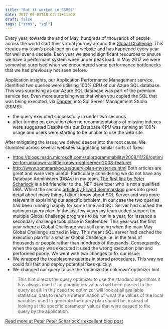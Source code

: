 ```yaml
---
title: "But it worked in SSMS?"
date: 2017-06-03T18:02:11+11:00
draft: false
tags: ["ssms", "sql"]
---
```


Every year, towards the end of May, hundreds of thousands of people across the world start their virtual journey around the [Global Challenge](https://globalchallenge.virginpulse.com). This creates my team’s peak load on our website and has happened every year for well over a decade. Each year we spend significant resources to ensure we have a performant system when under peak load. In May 2017 we were somewhat surprised when we encountered some performance bottlenecks that we had previously not seen before.

Application insights, our Application Performance Management service, identified two queries were utilising 100% CPU of our Azure SQL database. This was surprising as our Azure SQL database was part of the premium service tier. Even more surprising was that when you copied the SQL that was being executed, via [Dapper](https://github.com/StackExchange/Dapper), into Sql Server Management Studio (SSMS):

*   the query executed successfully in under two seconds
*   after turning on execution plan no recommendations of missing indexes were suggested Despite this our Database CPU was running at 100% usage and users were starting to be unable to use the web site.

After mitigating the issue, we delved deeper into the root cause. We stumbled across several websites suggesting similar sorts of fixes:

*   https://blogs.msdn.microsoft.com/sqlprogrammability/2008/11/26/optimize-for-unknown-a-little-known-sql-server-2008-feature/
*   http://www.sommarskog.se/query-plan-mysteries.html Both articles are great and were very useful. Particularly considering we do not have any Database Administers (DBAs) in my team. [The first link by Peter Scharlock](https://blogs.msdn.microsoft.com/sqlprogrammability/2008/11/26/optimize-for-unknown-a-little-known-sql-server-2008-feature/) is a bit friendlier to the .NET developer who is not a qualified DBA. Whilst the second [article by Erland Sommarskog](http://www.sommarskog.se/query-plan-mysteries.html) goes into great detail about many things I didn't know about SQL Server and was more relevant in explaining our specific problem. In our case the two queries had been running happily for some time and SQL Server had cached the optimum query plan. In the last few years my team added support for multiple Global Challenge programs to be run in a year, for instance a secondary challenge took place in September. This year was the first year where a Global Challenge was still running when the main May Global Challenge started in May. This meant SQL server had cached the execution plan for a smaller Global Challenge i.e. in the tens of thousands or people rather than hundreds of thousands. Consequently, when the query was executed it used the wrong execution plan and performed poorly. We went with two changes to fix our issue:
*   We wrapped the troublesome queries in stored procedures. This way we could fail fast and deploy potential fixes quickly.
*   We changed our query to use the ‘optimize for unknown’ optimizer hint.

> This hint directs the query optimizer to use the standard algorithms it has always used if no parameters values had been passed to the query at all. In this case the optimizer will look at all available statistical data to reach a determination of what the values of the local variables used to generate the query plan should be, instead of looking at the specific parameter values that were passed to the query by the application. 

[Read more at Peter Peter Scharlock's excellent blog post](https://blogs.msdn.microsoft.com/sqlprogrammability/2008/11/26/optimize-for-unknown-a-little-known-sql-server-2008-feature/)